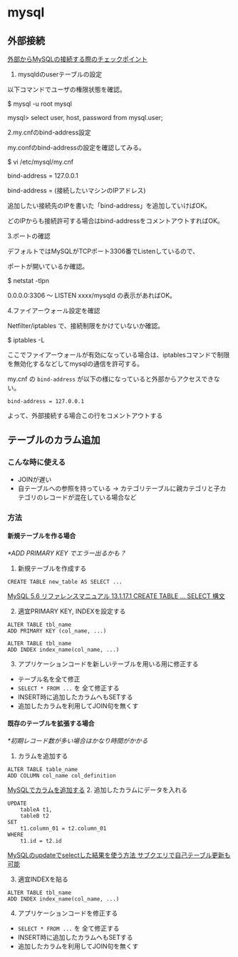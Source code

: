# mysql

## 外部接続
[外部からMySQLの接続する際のチェックポイント](https://gist.github.com/koudaiii/10696132)

1. mysqldのuserテーブルの設定

以下コマンドでユーザの権限状態を確認。

$ mysql -u root mysql

mysql> select user, host, password from mysql.user;

2.my.cnfのbind-address設定

my.confのbind-addressの設定を確認してみる。

$ vi /etc/mysql/my.cnf

bind-address = 127.0.0.1

bind-address = (接続したいマシンのIPアドレス)

追加したい接続先のIPを書いた「bind-address」を追加していけばOK。

どのIPからも接続許可する場合はbind-addressをコメントアウトすればOK。

3.ポートの確認

デフォルトではMySQLがTCPポート3306番でListenしているので、

ポートが開いているか確認。

$ netstat -tlpn

0.0.0.0:3306 ～ LISTEN xxxx/mysqld の表示があればOK。

4.ファイアーウォール設定を確認

Netfilter/iptables で、接続制限をかけていないか確認。

$ iptables -L

ここでファイアーウォールが有効になっている場合は、iptablesコマンドで制限を無効化するなどしてmysqlの通信を許可する。

my.cnf の `bind-address` が以下の様になっていると外部からアクセスできない。

```
bind-address = 127.0.0.1
```

よって、外部接続する場合この行をコメントアウトする

## テーブルのカラム追加
### こんな時に使える
- JOINが遅い
- 自テーブルへの参照を持っている
→ カテゴリテーブルに親カテゴリと子カテゴリのレコードが混在している場合など

### 方法
#### 新規テーブルを作る場合
*\*ADD PRIMARY KEY でエラー出るかも？*

1. 新規テーブルを作成する
```
CREATE TABLE new_table AS SELECT ...
``` 
[MySQL 5.6 リファレンスマニュアル 13.1.17.1 CREATE TABLE ... SELECT 構文](https://dev.mysql.com/doc/refman/5.6/ja/create-table-select.html)

2. 適宜PRIMARY KEY, INDEXを設定する
```
ALTER TABLE tbl_name 
ADD PRIMARY KEY (col_name, ...)
``` 
```
ALTER TABLE tbl_name 
ADD INDEX index_name(col_name, ...)
```

3. アプリケーションコードを新しいテーブルを用いる用に修正する
- テーブル名を全て修正
- `SELECT * FROM ...` を 全て修正する
- INSERT時に追加したカラムへもSETする
- 追加したカラムを利用してJOIN句を無くす



#### 既存のテーブルを拡張する場合
*\*初期レコード数が多い場合はかなり時間がかかる*
1. カラムを追加する
```
ALTER TABLE table_name 
ADD COLUMN col_name col_definition
```
[MySQLでカラムを追加する](https://uxmilk.jp/12612)
2. 追加したカラムにデータを入れる
```
UPDATE
    tableA t1,
    tableB t2
SET 
    t1.column_01 = t2.column_01
WHERE
    t1.id = t2.id
```
[MySQLのupdateでselectした結果を使う方法 サブクエリで自己テーブル更新も可能](https://style.potepan.com/articles/19076.html)

3. 適宜INDEXを貼る
```
ALTER TABLE tbl_name 
ADD INDEX index_name(col_name, ...)
```

4. アプリケーションコードを修正する
- `SELECT * FROM ...` を 全て修正する
- INSERT時に追加したカラムへもSETする
- 追加したカラムを利用してJOIN句を無くす
<!--stackedit_data:
eyJoaXN0b3J5IjpbLTUyOTUwNzE1MCwxNjI5NTU0Njc1LC05MD
k0NTY5OTcsLTExNDg1NDcyMjksLTI3Njk0ODMxOCwxMDE1NDkx
NTIwLDExMTczNjk4MCw3NDIxOTU2MDVdfQ==
-->